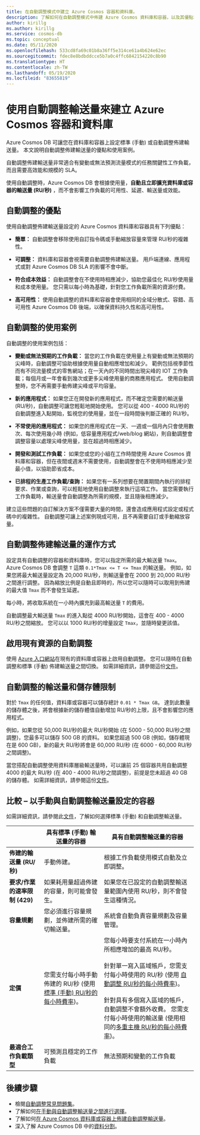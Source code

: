 ```yaml
---
title: 在自動調整模式中建立 Azure Cosmos 容器和資料庫。
description: 了解如何在自動調整模式中佈建 Azure Cosmos 資料庫和容器，以及其優點和使用案例。
author: kirillg
ms.author: kirillg
ms.service: cosmos-db
ms.topic: conceptual
ms.date: 05/11/2020
ms.openlocfilehash: 533cd8fa69c01b8a36ff5e314ce61a4b624e62ec
ms.sourcegitcommit: fdec8e8bdbddcce5b7a0c4ffc6842154220c8b90
ms.translationtype: HT
ms.contentlocale: zh-TW
ms.lasthandoff: 05/19/2020
ms.locfileid: "83655819"
---
```

# <a name="create-azure-cosmos-containers-and-databases-with-autoscale-throughput"></a>使用自動調整輸送量來建立 Azure Cosmos 容器和資料庫

Azure Cosmos DB 可讓您在資料庫和容器上設定標準 (手動) 或自動調整佈建輸送量。 本文說明自動調整佈建輸送量的優點和使用案例。 

自動調整佈建輸送量非常適合有變動或無法預測流量模式的任務關鍵性工作負載，而且需要高效能和規模的 SLA。 

使用自動調整時，Azure Cosmos DB 會根據使用量，**自動且立即擴充資料庫或容器的輸送量 (RU/秒)** ，而不會影響工作負載的可用性、延遲、輸送量或效能。 

## <a name="benefits-of-autoscale"></a>自動調整的優點

使用自動調整佈建輸送量設定的 Azure Cosmos 資料庫和容器具有下列優點：

* **簡單：** 自動調整會移除使用自訂指令碼或手動縮放容量來管理 RU/秒的複雜性。 

* **可調整：** 資料庫和容器會視需要自動調整佈建輸送量。 用戶端連線、應用程式或對 Azure Cosmos DB SLA 的影響不會中斷。

* **符合成本效益：** 自動調整會在不使用時相應減少，協助您最佳化 RU/秒使用量和成本使用量。 您只需以每小時為基礎，針對您工作負載所需的資源付費。

* **高可用性：** 使用自動調整的資料庫和容器會使用相同的全域分散式、容錯、高可用性 Azure Cosmos DB 後端，以確保資料持久性和高可用性。

## <a name="use-cases-of-autoscale"></a>自動調整的使用案例

自動調整的使用案例包括：

* **變動或無法預期的工作負載：** 當您的工作負載在使用量上有變動或無法預期的尖峰時，自動調整可協助根據使用量自動相應增加和減少。 範例包括視季節性而有不同流量模式的零售網站；在一天內的不同時間出現尖峰的 IOT 工作負載；每個月或一年會看到幾次或更多尖峰使用量的商務應用程式。 使用自動調整時，您不再需要手動佈建尖峰或平均容量。 

* **新的應用程式：** 如果您正在開發新的應用程式，而不確定您需要的輸送量 (RU/秒)，自動調整可讓您輕鬆地開始使用。 您可以從 400 - 4000 RU/秒的自動調整進入點開始，監視您的使用量，並在一段時間後判斷正確的 RU/秒。

* **不常使用的應用程式：** 如果您的應用程式在一天、一週或一個月內只會使用數次、每次使用幾小時 (例如，低容量應用程式/web/blog 網站)，則自動調整會調整容量以處理尖峰使用量，並在超過時相應減少。 

* **開發和測試工作負載：** 如果您或您的小組在工作時間使用 Azure Cosmos 資料庫和容器，但在夜間或週末不需要使用，自動調整會在不使用時相應減少至最小值，以協助節省成本。 

* **已排程的生產工作負載/查詢：** 如果您有一系列想要在閒置期間內執行的排程要求、作業或查詢，可以輕鬆地使用自動調整來執行這項工作。 當您需要執行工作負載時，輸送量會自動調整為所需的規模，並且隨後相應減少。 

建立這些問題的自訂解決方案不僅需要大量的時間，還會造成應用程式設定或程式碼中的複雜性。 自動調整可讓上述案例現成可用，且不再需要自訂或手動縮放容量。 

## <a name="how-autoscale-provisioned-throughput-works"></a>自動調整佈建輸送量的運作方式

設定具有自動調整的容器和資料庫時，您可以指定所需的最大輸送量 `Tmax`。 Azure Cosmos DB 會調整 `T` 這類 `0.1*Tmax <= T <= Tmax` 的輸送量。 例如，如果您將最大輸送量設定為 20,000 RU/秒，則輸送量會在 2000 到 20,000 RU/秒之間進行調整。 因為縮放比例是自動且即時的，所以您可以隨時可以取用到佈建的最大值 `Tmax` 而不會發生延遲。 

每小時，將收取系統在一小時內擴充到最高輸送量 `T` 的費用。

自動調整最大輸送量 `Tmax` 的進入點從 4000 RU/秒開始，這會在 400 - 4000 RU/秒之間縮放。 您可以以 1000 RU/秒的增量設定 `Tmax`，並隨時變更該值。  

## <a name="enable-autoscale-on-existing-resources"></a>啟用現有資源的自動調整 ##
使用 [Azure 入口網站](how-to-provision-autoscale-throughput.md#enable-autoscale-on-existing-database-or-container)在現有的資料庫或容器上啟用自動調整。 您可以隨時在自動調整和標準 (手動) 佈建輸送量之間切換。 如需詳細資訊，請參閱這份[文件](autoscale-faq.md#how-does-the-migration-between-autoscale-and-standard-manual-provisioned-throughput-work)。

## <a name="throughput-and-storage-limits-for-autoscale"></a><a id="autoscale-limits"></a> 自動調整的輸送量和儲存體限制

對於 `Tmax` 的任何值，資料庫或容器可以儲存總計 `0.01 * Tmax GB`。 達到此數量的儲存體之後，將會根據新的儲存體值自動增加 RU/秒的上限，且不會影響您的應用程式。 

例如，如果您從 50,000 RU/秒的最大 RU/秒開始 (在 5000 - 50,000 RU/秒之間調整)，您最多可以儲存 500 GB 的資料。 如果您超過 500 GB (例如，儲存體現在是 600 GB)，新的最大 RU/秒將會是 60,000 RU/秒 (在 6000 - 60,000 RU/秒之間調整)。

當您搭配自動調整使用資料庫層級輸送量時，可以讓前 25 個容器共用自動調整 4000 的最大 RU/秒 (在 400 - 4000 RU/秒之間調整)，前提是您未超過 40 GB 的儲存體。 如需詳細資訊，請參閱這份[文件](autoscale-faq.md#can-i-change-the-max-rus-on-the-database-or-container)。

## <a name="comparison--containers-configured-with-manual-vs-autoscale-throughput"></a>比較 – 以手動與自動調整輸送量設定的容器
如需詳細資訊，請參閱此[文件](how-to-choose-offer.md)，了解如何選擇標準 (手動) 和自動調整輸送量。  

|| 具有標準 (手動) 輸送量的容器  | 具有自動調整輸送量的容器 |
|---------|---------|---------|
| **佈建的輸送量 (RU/秒)** | 手動佈建。 | 根據工作負載使用模式自動及立即調整。 |
| **要求/作業的速率限制 (429)**  | 如果耗用量超過佈建的容量，則可能會發生。 | 如果您在已設定的自動調整輸送量範圍內使用 RU/秒，則不會發生這種情況。    |
| **容量規劃** |  您必須進行容量規劃，並佈建所需的確切輸送量。 |    系統會自動負責容量規劃及容量管理。 |
| **定價** | 您需支付每小時手動佈建的 RU/秒 (使用[標準 (手動) RU/秒的每小時費率](https://azure.microsoft.com/pricing/details/cosmos-db/))。 | 您每小時要支付系統在一小時內所相應增加的最高 RU/秒。 <br/><br/> 針對單一寫入區域帳戶，您需支付每小時使用的 RU/秒 (使用 [自動調整 RU/秒的每小時費率](https://azure.microsoft.com/pricing/details/cosmos-db/))。 <br/><br/>針對具有多個寫入區域的帳戶，自動調整不會額外收費。 您需支付每小時使用的輸送量 (使用相同的[多重主機 RU/秒的每小時費率](https://azure.microsoft.com/pricing/details/cosmos-db/))。 |
| **最適合工作負載類型** |  可預測且穩定的工作負載|   無法預期和變動的工作負載  |

## <a name="next-steps"></a>後續步驟

* 檢閱[自動調整常見問題集](autoscale-faq.md)。
* 了解如何[在手動與自動調整輸送量之間進行選擇](how-to-choose-offer.md)。
* 了解如何[在 Azure Cosmos 資料庫或容器上佈建自動調整輸送量](how-to-provision-autoscale-throughput.md)。
* 深入了解 Azure Cosmos DB 中的[資料分割](partition-data.md)。


